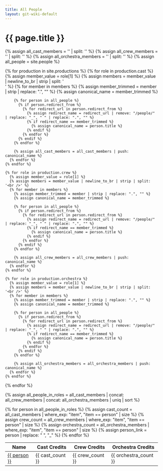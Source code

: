 ```yaml
---
title: All People
layout: git-wiki-default
---
```


<h1>{{ page.title }}</h1>

{% assign all_cast_members = '' | split: '' %}
{% assign all_crew_members = '' | split: '' %}
{% assign all_orchestra_members = '' | split: '' %}
{% assign all_people = site.people %}

{% for production in site.productions %}
    {% for role in production.cast %}
      {% assign member_value = role[1] %}
      {% assign members = member_value | newline_to_br | strip | split: '<br />' %}
      {% for member in members %}
        {% assign member_trimmed = member | strip | replace: ".", "" %}
        {% assign canonical_name = member_trimmed %}
        
        {% for person in all_people %}
          {% if person.redirect_from %}
            {% for redirect_url in person.redirect_from %}
              {% assign redirect_name = redirect_url | remove: "/people/" | replace: "_", " " | replace: ".", "" %}
              {% if redirect_name == member_trimmed %}
                {% assign canonical_name = person.title %}
              {% endif %}
            {% endfor %}
          {% endif %}
        {% endfor %}
        
        {% assign all_cast_members = all_cast_members | push: canonical_name %}
      {% endfor %}
    {% endfor %}

    {% for role in production.crew %}
      {% assign member_value = role[1] %}
      {% assign members = member_value | newline_to_br | strip | split: '<br />' %}
      {% for member in members %}
        {% assign member_trimmed = member | strip | replace: ".", "" %}
        {% assign canonical_name = member_trimmed %}

        {% for person in all_people %}
          {% if person.redirect_from %}
            {% for redirect_url in person.redirect_from %}
              {% assign redirect_name = redirect_url | remove: "/people/" | replace: "_", " " | replace: ".", "" %}
              {% if redirect_name == member_trimmed %}
                {% assign canonical_name = person.title %}
              {% endif %}
            {% endfor %}
          {% endif %}
        {% endfor %}

        {% assign all_crew_members = all_crew_members | push: canonical_name %}
      {% endfor %}
    {% endfor %}

    {% for role in production.orchestra %}
      {% assign member_value = role[1] %}
      {% assign members = member_value | newline_to_br | strip | split: '<br />' %}
      {% for member in members %}
        {% assign member_trimmed = member | strip | replace: ".", "" %}
        {% assign canonical_name = member_trimmed %}

        {% for person in all_people %}
          {% if person.redirect_from %}
            {% for redirect_url in person.redirect_from %}
              {% assign redirect_name = redirect_url | remove: "/people/" | replace: "_", " " | replace: ".", "" %}
              {% if redirect_name == member_trimmed %}
                {% assign canonical_name = person.title %}
              {% endif %}
            {% endfor %}
          {% endif %}
        {% endfor %}

        {% assign all_orchestra_members = all_orchestra_members | push: canonical_name %}
      {% endfor %}
    {% endfor %}
{% endfor %}

{% assign all_people_in_roles = all_cast_members | concat: all_crew_members | concat: all_orchestra_members
 | uniq | sort %}

<table>
  <thead>
    <tr>
      <th>Name</th>
      <th>Cast Credits</th>
      <th>Crew Credits</th>
      <th>Orchestra Credits</th>
    </tr>
  </thead>
  <tbody>
    {% for person in all_people_in_roles %}
      {% assign cast_count = all_cast_members | where_exp: "item", "item == person" | size %}
      {% assign crew_count = all_crew_members | where_exp: "item", "item == person" | size %}
      {% assign orchestra_count = all_orchestra_members | where_exp: "item", "item == person" | size %}
      {% assign person_link = person | replace: " ", "_" %}
      <tr>
        <td>
          <a href="/people/{{ person_link  | replace: ".", "" }}">{{ person }}</a>
        </td>
        <td>{{ cast_count }}</td>
        <td>{{ crew_count }}</td>
        <td>{{ orchestra_count }}</td>
      </tr>
    {% endfor %}
  </tbody>
</table>
